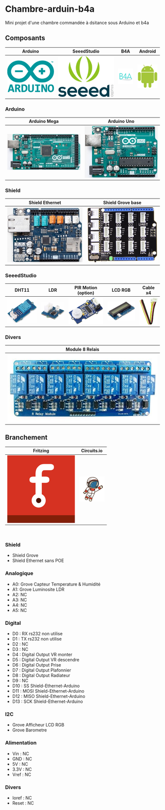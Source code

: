 # Chambre-arduin-b4a
Mini projet d'une chambre commandée à dsitance sous Arduino et b4a

## Composants
| Arduino | SeeedStudio | B4A | Android |
| :-----: | :------: | :-----: | :---------: |
| ![](/icone/Arduino.png) | ![](/icone/Seeed_Studio.png) | ![](/icone/B4A.png) | ![](/icone/Android.png) |

### Arduino
| Arduino Mega  | Arduino Uno|
| :-------------: | :-------------: |
| ![](/composants/Arduino%20Mega.jpg) | ![](/composants/Arduino%20Uno.jpg) |


### Shield
| Shield Ethernet | Shield Grove base | 
| :-------------: | :-------------: |
| ![](/composants/Shield_Arduino_Ethernet.jpg) | ![](/composants/SeeedStudio/Shield_Grove_Base.png)  |
 
### SeeedStudio
| DHT11 | LDR | PIR Motion (option) | LCD RGB | Cable x4| 
| :-------------: | :-------------: | :-------------: | :-------------: | :-------------: |
| ![](/composants/SeeedStudio/Grove_DHT11.jpg) | ![](/composants/SeeedStudio/Grove_light.jpg) | ![](/composants/SeeedStudio/Grove_PIR_Motion_Sensor.jpg) | ![](/composants/SeeedStudio/Grove_LCD_RGB_Backlight.jpg) | ![](/composants/SeeedStudio/Grove_Cable.jpg) |

### Divers
| Module 8 Relais |
| :-------------: |
| ![](/composants/Divers/8_Relais.jpg) |

## Branchement
| Fritzing | Circuits.io |
| :-------------: | :-------------: |
| ![](/icone/Fritzing.png) | ![](/icone/Circuits.io.png) |

![]()

### Shield
* Shield Grove
* Shield Ethernet sans POE

### Analogique
* A0: Grove Capteur Temperature & Humidité
* A1: Grove Luminosite LDR
* A2: NC
* A3: NC
* A4: NC
* A5: NC

### Digital
* D0 : RX rs232 non utilise
* D1 : TX rs232 non utilise
* D2 : NC
* D3 : NC
* D4 : Digital Output VR monter
* D5 : Digital Output VR descendre
* D6 : Digital Output Prise
* D7 : Digital Output Plafonnier
* D8 : Digital Output Radiateur
* D9 : NC
* D10 : SS Shield-Ethernet-Arduino
* D11 : MOSI Shield-Ethernet-Arduino
* D12 : MISO Shield-Ethernet-Arduino
* D13 : SCK Shield-Ethernet-Arduino

### I2C
* Grove Afficheur LCD RGB
* Grove Barometre

### Alimentation
* Vin : NC
* GND : NC
* 5V : NC
* 3.3V : NC
* Vref : NC

### Divers 
* Ioref : NC
* Reset : NC
